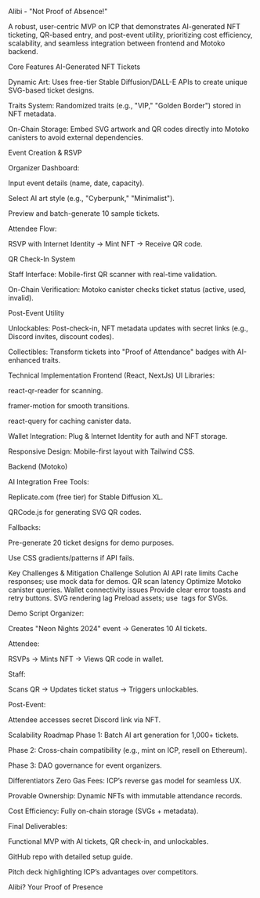 Alibi - "Not Proof of Absence!"

A robust, user-centric MVP on ICP that demonstrates AI-generated NFT ticketing, QR-based entry, and post-event utility, prioritizing cost efficiency, scalability, and seamless integration between frontend and Motoko backend.

Core Features
AI-Generated NFT Tickets

Dynamic Art: Uses free-tier Stable Diffusion/DALL-E APIs to create unique SVG-based ticket designs.

Traits System: Randomized traits (e.g., "VIP," "Golden Border") stored in NFT metadata.

On-Chain Storage: Embed SVG artwork and QR codes directly into Motoko canisters to avoid external dependencies.

Event Creation & RSVP

Organizer Dashboard:

Input event details (name, date, capacity).

Select AI art style (e.g., "Cyberpunk," "Minimalist").

Preview and batch-generate 10 sample tickets.

Attendee Flow:

RSVP with Internet Identity → Mint NFT → Receive QR code.

QR Check-In System

Staff Interface: Mobile-first QR scanner with real-time validation.

On-Chain Verification: Motoko canister checks ticket status (active, used, invalid).

Post-Event Utility

Unlockables: Post-check-in, NFT metadata updates with secret links (e.g., Discord invites, discount codes).

Collectibles: Transform tickets into "Proof of Attendance" badges with AI-enhanced traits.

Technical Implementation
Frontend (React, NextJs)
UI Libraries:

react-qr-reader for scanning.

framer-motion for smooth transitions.

react-query for caching canister data.

Wallet Integration: Plug & Internet Identity for auth and NFT storage.

Responsive Design: Mobile-first layout with Tailwind CSS.

Backend (Motoko)
 
AI Integration
Free Tools:

Replicate.com (free tier) for Stable Diffusion XL.

QRCode.js for generating SVG QR codes.

Fallbacks:

Pre-generate 20 ticket designs for demo purposes.

Use CSS gradients/patterns if API fails.

Key Challenges & Mitigation
Challenge	Solution
AI API rate limits	Cache responses; use mock data for demos.
QR scan latency	Optimize Motoko canister queries.
Wallet connectivity issues	Provide clear error toasts and retry buttons.
SVG rendering lag	Preload assets; use <img> tags for SVGs.


Demo Script
Organizer:

Creates "Neon Nights 2024" event → Generates 10 AI tickets.

Attendee:

RSVPs → Mints NFT → Views QR code in wallet.

Staff:

Scans QR → Updates ticket status → Triggers unlockables.

Post-Event:

Attendee accesses secret Discord link via NFT.

Scalability Roadmap
Phase 1: Batch AI art generation for 1,000+ tickets.

Phase 2: Cross-chain compatibility (e.g., mint on ICP, resell on Ethereum).

Phase 3: DAO governance for event organizers.

Differentiators
Zero Gas Fees: ICP’s reverse gas model for seamless UX.

Provable Ownership: Dynamic NFTs with immutable attendance records.

Cost Efficiency: Fully on-chain storage (SVGs + metadata).

Final Deliverables:

Functional MVP with AI tickets, QR check-in, and unlockables.

GitHub repo with detailed setup guide.

Pitch deck highlighting ICP’s advantages over competitors.

Alibi? Your Proof of Presence



